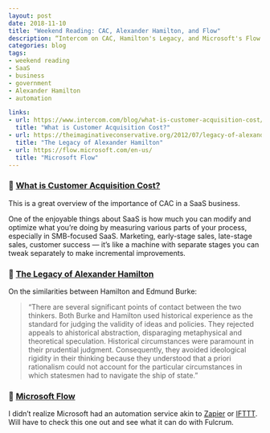 ```yaml
---
layout: post
date: 2018-11-10
title: "Weekend Reading: CAC, Alexander Hamilton, and Flow"
description: “Intercom on CAC, Hamilton's Legacy, and Microsoft's Flow service.”
categories: blog
tags:
- weekend reading
- SaaS
- business
- government
- Alexander Hamilton
- automation

links:
- url: https://www.intercom.com/blog/what-is-customer-acquisition-cost/
  title: "What is Customer Acquisition Cost?"
- url: https://theimaginativeconservative.org/2012/07/legacy-of-alexander-hamilton.html
  title: "The Legacy of Alexander Hamilton"
- url: https://flow.microsoft.com/en-us/
  title: "Microsoft Flow"
---
```


### 🛒 [What is Customer Acquisition Cost?](https://www.intercom.com/blog/what-is-customer-acquisition-cost/ "Intercom on CAC")

This is a great overview of the importance of CAC in a SaaS business.

One of the enjoyable things about SaaS is how much you can modify and optimize what you’re doing by measuring various parts of your process, especially in SMB-focused SaaS. Marketing, early-stage sales, late-stage sales, customer success — it’s like a machine with separate stages you can tweak separately to make incremental improvements.

### 📜 [The Legacy of Alexander Hamilton](https://theimaginativeconservative.org/2012/07/legacy-of-alexander-hamilton.html "Legacy of Alexander Hamilton")

On the similarities between Hamilton and Edmund Burke:

> “There are several significant points of contact between the two thinkers. Both Burke and Hamilton used historical experience as the standard for judging the validity of ideas and policies. They rejected appeals to ahistorical abstraction, disparaging metaphysical and theoretical speculation. Historical circumstances were paramount in their prudential judgment. Consequently, they avoided ideological rigidity in their thinking because they understood that a priori rationalism could not account for the particular circumstances in which statesmen had to navigate the ship of state.”

### 🚰 [Microsoft Flow](https://flow.microsoft.com/en-us/ "Microsoft Flow")

I didn’t realize Microsoft had an automation service akin to [Zapier](https://zapier.com "Zapier") or [IFTTT](https://ifttt.com "IFTTT"). Will have to check this one out and see what it can do with Fulcrum.
